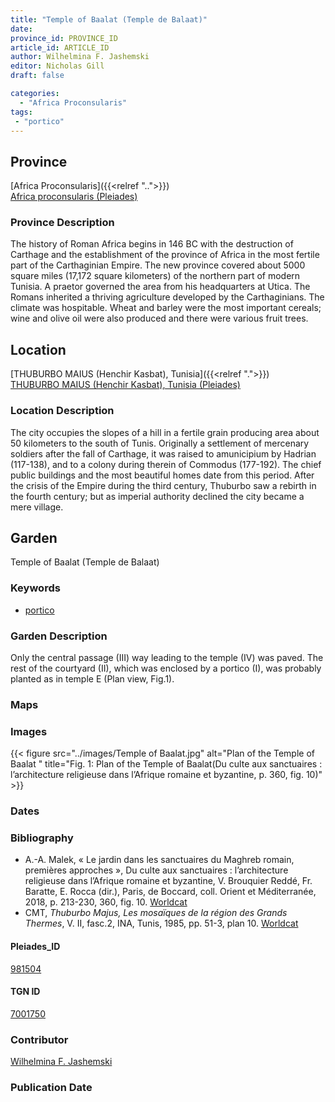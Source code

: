 ```yaml
---
title: "Temple of Baalat (Temple de Balaat)"
date:
province_id: PROVINCE_ID
article_id: ARTICLE_ID
author: Wilhelmina F. Jashemski
editor: Nicholas Gill
draft: false

categories:
  - "Africa Proconsularis"
tags:
 - "portico"
---
```


## Province
[Africa Proconsularis]({{<relref "..">}}) \
[Africa proconsularis (Pleiades)](https://pleiades.stoa.org/places/991341)

### Province Description

The history of Roman Africa begins in 146 BC with the destruction of Carthage and the establishment of the province of Africa in the most fertile part of the Carthaginian Empire. The new province covered about 5000 square miles (17,172 square kilometers) of the northern part of modern Tunisia. A praetor governed the area from his headquarters at Utica. The Romans inherited a thriving agriculture developed by the Carthaginians. The climate was hospitable. Wheat and barley were the most important cereals; wine and olive oil were also produced and there were various fruit trees.

## Location
[THUBURBO MAIUS (Henchir Kasbat), Tunisia]({{<relref ".">}}) \
[THUBURBO MAIUS (Henchir Kasbat), Tunisia (Pleiades)](https://pleiades.stoa.org/places/315220)

### Location Description

The city occupies the slopes of a hill in a fertile grain producing area about 50 kilometers to the south of Tunis. Originally a settlement of mercenary soldiers after the fall of Carthage, it was raised to amunicipium by Hadrian (117-138), and to a colony during therein of Commodus (177-192). The chief public buildings and the most beautiful homes date from this period. After the crisis of the Empire during the third century, Thuburbo saw a rebirth in the fourth century; but as imperial authority declined the city became a mere village.

## Garden

Temple of Baalat (Temple de Balaat)  

### Keywords

- [portico](http://vocab.getty.edu/page/aat/300004145)

### Garden Description

Only the central passage (III) way leading to the temple (IV) was paved. The rest of the courtyard (II), which was enclosed by a portico (I), was probably planted as in temple E (Plan view, Fig.1).

### Maps

### Images

{{< figure src="../images/Temple of Baalat.jpg" alt="Plan of the Temple of Baalat " title="Fig. 1: Plan of the Temple of Baalat(Du culte aux sanctuaires : l’architecture religieuse dans l’Afrique romaine et byzantine, p. 360, fig. 10)" >}}

### Dates

### Bibliography
* A.-A. Malek, « Le jardin dans les sanctuaires du Maghreb romain, premières approches », Du culte aux sanctuaires : l’architecture religieuse dans l’Afrique romaine et byzantine, V. Brouquier Reddé, Fr. Baratte, E. Rocca (dir.), Paris, de Boccard, coll. Orient et Méditerranée, 2018, p. 213-230, 360, fig. 10. [Worldcat](http://www.worldcat.org/oclc/1028897747)
*  CMT, *Thuburbo Majus, Les mosaïques de la région des Grands Thermes*, V. II, fasc.2, INA, Tunis, 1985, pp. 51-3, plan 10. [Worldcat](http://www.worldcat.org/oclc/905765362)

#### Pleiades_ID

[981504](https://pleiades.stoa.org/places/981504)

#### TGN ID

[7001750](http://vocab.getty.edu/page/tgn/7001750)

### Contributor

[Wilhelmina F. Jashemski](http://worldcat.org/identities/lccn-n80037970/)

### Publication Date